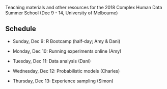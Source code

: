 Teaching materials and other resources for the 2018 Complex Human Data Summer School (Dec 9 - 14, University of Melbourne)



## Schedule

- Sunday, Dec 9: R Bootcamp (half-day; Amy & Dani)

- Monday, Dec 10: Running experiments online (Amy)

- Tuesday, Dec 11: Data analysis (Dani)

- Wednesday, Dec 12: Probabilistic models (Charles)

- Thursday, Dec 13: Experience sampling (Simon)
